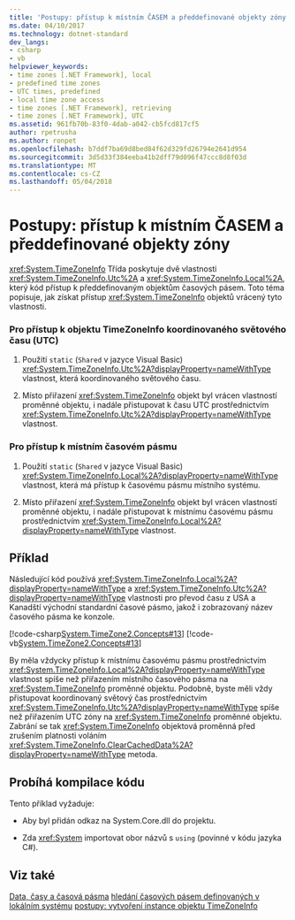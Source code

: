 ```yaml
---
title: 'Postupy: přístup k místním ČASEM a předdefinované objekty zóny'
ms.date: 04/10/2017
ms.technology: dotnet-standard
dev_langs:
- csharp
- vb
helpviewer_keywords:
- time zones [.NET Framework], local
- predefined time zones
- UTC times, predefined
- local time zone access
- time zones [.NET Framework], retrieving
- time zones [.NET Framework], UTC
ms.assetid: 961fb70b-83f0-4dab-a042-cb5fcd817cf5
author: rpetrusha
ms.author: ronpet
ms.openlocfilehash: b7ddf7ba69d8bed84f62d329fd26794e2641d954
ms.sourcegitcommit: 3d5d33f384eeba41b2dff79d096f47ccc8d8f03d
ms.translationtype: MT
ms.contentlocale: cs-CZ
ms.lasthandoff: 05/04/2018
---
```

# <a name="how-to-access-the-predefined-utc-and-local-time-zone-objects"></a>Postupy: přístup k místním ČASEM a předdefinované objekty zóny

<xref:System.TimeZoneInfo> Třída poskytuje dvě vlastnosti <xref:System.TimeZoneInfo.Utc%2A> a <xref:System.TimeZoneInfo.Local%2A>, který kód přístup k předdefinovaným objektům časových pásem. Toto téma popisuje, jak získat přístup <xref:System.TimeZoneInfo> objektů vrácený tyto vlastnosti.

### <a name="to-access-the-coordinated-universal-time-utc-timezoneinfo-object"></a>Pro přístup k objektu TimeZoneInfo koordinovaného světového času (UTC)

1. Použití `static` (`Shared` v jazyce Visual Basic) <xref:System.TimeZoneInfo.Utc%2A?displayProperty=nameWithType> vlastnost, která koordinovaného světového času.

2. Místo přiřazení <xref:System.TimeZoneInfo> objekt byl vrácen vlastností proměnné objektu, i nadále přistupovat k času UTC prostřednictvím <xref:System.TimeZoneInfo.Utc%2A?displayProperty=nameWithType> vlastnost.

### <a name="to-access-the-local-time-zone"></a>Pro přístup k místním časovém pásmu

1. Použití `static` (`Shared` v jazyce Visual Basic) <xref:System.TimeZoneInfo.Local%2A?displayProperty=nameWithType> vlastnost, která má přístup k časovému pásmu místního systému.

2. Místo přiřazení <xref:System.TimeZoneInfo> objekt byl vrácen vlastností proměnné objektu, i nadále přistupovat k místnímu časovému pásmu prostřednictvím <xref:System.TimeZoneInfo.Local%2A?displayProperty=nameWithType> vlastnost.

## <a name="example"></a>Příklad

Následující kód používá <xref:System.TimeZoneInfo.Local%2A?displayProperty=nameWithType> a <xref:System.TimeZoneInfo.Utc%2A?displayProperty=nameWithType> vlastnosti pro převod času z USA a Kanadští východní standardní časové pásmo, jakož i zobrazovaný název časového pásma ke konzole.

[!code-csharp[System.TimeZone2.Concepts#13](../../../samples/snippets/csharp/VS_Snippets_CLR_System/system.TimeZone2.Concepts/CS/TimeZone2Concepts.cs#13)]
[!code-vb[System.TimeZone2.Concepts#13](../../../samples/snippets/visualbasic/VS_Snippets_CLR_System/system.TimeZone2.Concepts/VB/TimeZone2Concepts.vb#13)]

By měla vždycky přístup k místnímu časovému pásmu prostřednictvím <xref:System.TimeZoneInfo.Local%2A?displayProperty=nameWithType> vlastnost spíše než přiřazením místního časového pásma na <xref:System.TimeZoneInfo> proměnné objektu. Podobně, byste měli vždy přistupovat koordinovaný světový čas prostřednictvím <xref:System.TimeZoneInfo.Utc%2A?displayProperty=nameWithType> spíše než přiřazením UTC zóny na <xref:System.TimeZoneInfo> proměnné objektu. Zabrání se tak <xref:System.TimeZoneInfo> objektová proměnná před zrušením platnosti voláním <xref:System.TimeZoneInfo.ClearCachedData%2A?displayProperty=nameWithType> metoda.

## <a name="compiling-the-code"></a>Probíhá kompilace kódu

Tento příklad vyžaduje:

* Aby byl přidán odkaz na System.Core.dll do projektu.

* Zda <xref:System> importovat obor názvů s `using` (povinné v kódu jazyka C#).

## <a name="see-also"></a>Viz také

[Data, časy a časová pásma](../../../docs/standard/datetime/index.md)
[hledání časových pásem definovaných v lokálním systému](../../../docs/standard/datetime/finding-the-time-zones-on-local-system.md)
[postupy: vytvoření instance objektu TimeZoneInfo](../../../docs/standard/datetime/instantiate-time-zone-info.md)
